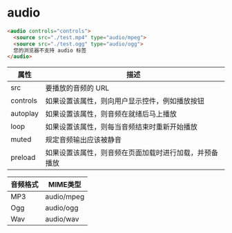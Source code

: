 # audio

```html
<audio controls="controls">
  <source src="./test.mp4" type="audio/mpeg">
  <source src="./test.ogg" type="audio/ogg">
  您的浏览器不支持 audio 标签
</audio>
```

| 属性       | 	描述                            |
|----------|--------------------------------|
| src      | 	要播放的音频的 URL                   |
| controls | 	如果设置该属性，则向用户显示控件，例如播放按钮       |
| autoplay | 	如果设置该属性，则音频在就绪后马上播放           |
| loop     | 	如果设置该属性，则每当音频结束时重新开始播放        |
| muted    | 	规定音频输出应该被静音                   |
| preload  | 	如果设置该属性，则音频在页面加载时进行加载，并预备播放   |

| 音频格式 | 	MIME类型       |
|------|---------------|
| MP3  | 	audio/mpeg   |
| Ogg  | 	audio/ogg    |
| Wav  | 	audio/wav    |